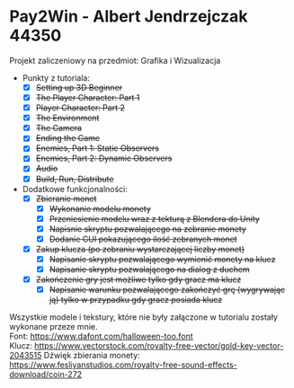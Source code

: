 # Pay2Win - Albert Jendrzejczak 44350
Projekt zaliczeniowy na przedmiot: Grafika i Wizualizacja
- Punkty z tutoriala:
    - [x] ~~Setting up 3D Beginner~~
    - [x] ~~The Player Character: Part 1~~
    - [x] ~~Player Character: Part 2~~
    - [x] ~~The Environment~~
    - [x] ~~The Camera~~
    - [x] ~~Ending the Game~~
    - [x] ~~Enemies, Part 1: Static Observers~~
    - [x] ~~Enemies, Part 2: Dynamic Observers~~
    - [x] ~~Audio~~
    - [x] ~~Build, Run, Distribute~~
- Dodatkowe funkcjonalności:
    - [x] ~~Zbieranie monet~~
        - [x] ~~Wykonanie modelu monety~~
        - [x] ~~Przeniesienie modelu wraz z tekturą z Blendera do Unity~~
        - [x] ~~Napisnie skryptu pozwalającego na zebranie monety~~
        - [x] ~~Dodanie GUI pokazującego ilość zebranych monet~~
    - [x] ~~Zakup klucza (po zebraniu wystarczającej liczby monet)~~
        - [x] ~~Napisanie skryptu pozwalającego wymienić monety na klucz~~
        - [x] ~~Napisanie skryptu pozwalającego na dialog z duchem~~
    - [x] ~~Zakończenie gry jest możliwe tylko gdy gracz ma klucz~~
        - [x] ~~Napisanie warunku pozwalającego zakończyć grę (wygrywając ją) tylko w przypadku gdy gracz posiada klucz~~

Wszystkie modele i tekstury, które nie były załączone w tutorialu zostały wykonane przeze mnie.\
Font: https://www.dafont.com/halloween-too.font \
Klucz: https://www.vectorstock.com/royalty-free-vector/gold-key-vector-2043515
Dźwięk zbierania monety: https://www.fesliyanstudios.com/royalty-free-sound-effects-download/coin-272
